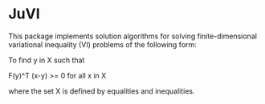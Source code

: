 # JuVI

This package implements solution algorithms for solving finite-dimensional variational inequality (VI) problems of the following form:

To find y in X such that

F(y)^T (x-y) >= 0 for all x in X

where the set X is defined by equalities and inequalities.
